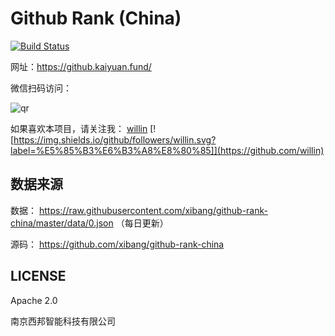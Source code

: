 # Github Rank (China)

[![Build Status](https://travis-ci.org/xibang/github.kaiyuan.fund.svg?branch=master)](https://travis-ci.org/xibang/github.kaiyuan.fund)

网址：<https://github.kaiyuan.fund/>

微信扫码访问：

![qr](https://user-images.githubusercontent.com/1890238/56898898-bf78a580-6ac4-11e9-8dbf-2277e0fda180.png)


如果喜欢本项目，请关注我： [willin](https://github.com/willin) [![https://img.shields.io/github/followers/willin.svg?label=%E5%85%B3%E6%B3%A8%E8%80%85]](https://github.com/willin)

## 数据来源

数据： <https://raw.githubusercontent.com/xibang/github-rank-china/master/data/0.json> （每日更新）

源码： <https://github.com/xibang/github-rank-china>

## LICENSE

Apache 2.0

南京西邦智能科技有限公司
